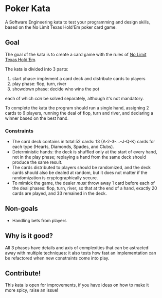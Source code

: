 # Poker Kata
A Software Engineering kata to test your programming and design skills, based on the No Limit Texas Hold'Em poker card game.

## Goal
The goal of the kata is to create a card game with the rules of [No Limit Texas Hold'Em](https://en.wikipedia.org/wiki/Texas_hold_'em#Rules).

The kata is divided into 3 parts:

1. start phase: implement a card deck and distribute cards to players
2. play phase: flop, turn, river
3. showdown phase: decide who wins the pot

each of which _can_ be solved separately, although it's not mandatory.

To complete the kata the program should run a single hand, assigning 2 cards to 6 players, running the deal of flop, turn and river, and declaring a winner based on the best hand.

### Constraints

* The card deck contains in total 52 cards: 13 (A-2-3-...-J-Q-K) cards for each type (Hearts, Diamonds, Spades, and Clubs).
* Deterministic hands: the deck is shuffled only at the start of every hand, not in the play phase; replaying a hand from the same deck should produce the same result.
* The cards distributed to players should be randomized, and the deck cards should also be dealed at random, but it does not matter if the randomization is cryptographically secure.
* To mimick the game, the dealer _must_ throw away 1 card before each of the deal phases: flop, turn, river, so that at the end of a hand, exactly 20 cards are played, and 33 remained in the deck.


## Non-goals
* Handling bets from players

## Why is it good?
All 3 phases have details and axis of complexities that can be astracted away with multiple techniques: it also tests how fast an implementation can be refactored when new constraints come into play.

## Contribute!
This kata is open for improvements, if you have ideas on how to make it more spicy, raise an issue!
